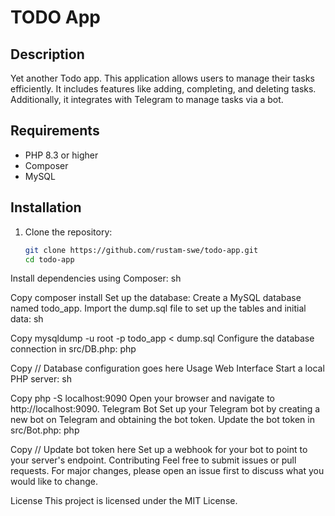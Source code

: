 # TODO App

## Description
Yet another Todo app. This application allows users to manage their tasks efficiently. It includes features like adding, completing, and deleting tasks. Additionally, it integrates with Telegram to manage tasks via a bot.

## Requirements
- PHP 8.3 or higher
- Composer
- MySQL

## Installation
1. Clone the repository:
   ```sh
   git clone https://github.com/rustam-swe/todo-app.git
   cd todo-app
Install dependencies using Composer:
sh

Copy
composer install
Set up the database:
Create a MySQL database named todo_app.
Import the dump.sql file to set up the tables and initial data:
sh

Copy
mysqldump -u root -p todo_app < dump.sql
Configure the database connection in src/DB.php:
php

Copy
// Database configuration goes here
Usage
Web Interface
Start a local PHP server:
sh

Copy
php -S localhost:9090
Open your browser and navigate to http://localhost:9090.
Telegram Bot
Set up your Telegram bot by creating a new bot on Telegram and obtaining the bot token.
Update the bot token in src/Bot.php:
php

Copy
// Update bot token here
Set up a webhook for your bot to point to your server's endpoint.
Contributing
Feel free to submit issues or pull requests. For major changes, please open an issue first to discuss what you would like to change.

License
This project is licensed under the MIT License.
